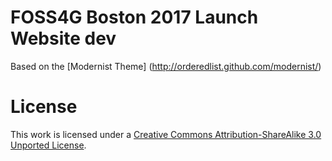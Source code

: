 # FOSS4G Boston 2017 Launch Website dev

Based on the [Modernist Theme] (http://orderedlist.github.com/modernist/)

# License

This work is licensed under a [Creative Commons Attribution-ShareAlike 3.0 Unported License](http://creativecommons.org/licenses/by-sa/3.0/).
